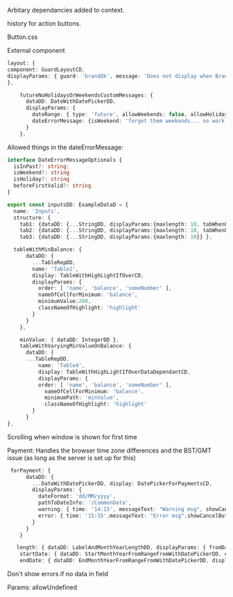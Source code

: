 Arbitary dependancies added to context.

history for action buttons.

Button.css

External component
```typescript
layout: {
component: GuardLayoutCD,
displayParams: { guard: 'brandOk', message: 'Does not display when Brand is {/CommonIds/brandRef}', className: 'someClassName', displayGuardMessages: false }
},
```

```typescript
    futureNoHolidaysOrWeekendsCustomMessages: {
      dataDD: DateWithDatePickerDD,
      displayParams: {
        dateRange: { type: 'future', allowWeekends: false, allowHolidays: false },
        dateErrorMessage: {isWeekend: 'forget them weekends... no work allowed!'}
      }
    },
```

Allowed things in the dateErrorMessage:
```typescript
interface DateErrorMessageOptionals {
  isInPast?: string;
  isWeekend?: string
  isHoliday?: string
  beforeFirstValid?: string
}
```



```typescript
export const inputsDD: ExampleDataD = {
  name: 'Inputs',
  structure: {
    tab1: {dataDD: {...StringDD, displayParams:{maxlength: 10, tabWhenLengthExceeds: 2}} },
    tab2: {dataDD: {...StringDD, displayParams:{maxlength: 10, tabWhenLengthExceeds: 2}} },
    tab3: {dataDD: {...StringDD, displayParams:{maxlength: 10}} },
```

```typescript
  tableWithMinBalance: {
      dataDD: {
        ...TableRepDD,
        name: 'Table2',
        display: TableWithHighLightIfOverCD,
        displayParams: {
          order: [ 'name', 'balance', 'someNumber' ],
          nameOfCellForMinimum: 'balance',
          minimumValue:200,
          classNameOfHighlight: 'highlight'
        }
      }
    },

    minValue: { dataDD: IntegerDD },
    tableWithVaryingMinValueOnBalance: {
      dataDD: {
      ...TableRepDD,
          name: 'Table4',
          display: TableWithHighLightIfOverDataDependantCD,
          displayParams: {
          order: [ 'name', 'balance', 'someNumber' ],
            nameOfCellForMinimum: 'balance',
            minimumPath: 'minValue',
            classNameOfHighlight: 'highlight'
        }
      }
},

```

Scrolling when window is shown for first time

Payment:
Handles the browser time zone differences and the BST/GMT issue (as long as the server is set up for this)
```typescript
 forPayment: {
      dataDD: {
        ...DateWithDatePickerDD, display: DatePickerForPaymentsCD,
        displayParams: {
          dateFormat: 'dd/MM/yyyy',
          pathToDateInfo: '/CommonData',
          warning: { time: '14:15', messageText: "Warning msg", showCancelButton: false },
          error: { time: '15:15',messageText: "Error msg",showCancelButton: false}
        }
      }
    }
```

```typescript
   length: { dataDD: LabelAndMonthYearLengthDD, displayParams: { fromDate: 'startDate', toDate: 'endDate', onChange: { command: 'message', msg: 'length' } } },
    startDate: { dataDD: StartMonthYearFromRangeFromWithDatePickerDD, displayParams: { endDatePath: 'endDate', lengthPath: 'length', onChange: { command: 'message', msg: 'startDate' } } },
    endDate: { dataDD: EndMonthYearFromRangeFromWithDatePickerDD, displayParams: { startDatePath: 'startDate', lengthPath: 'length', onChange: { command: 'message', msg: 'endDate' } } },

```

Don't show errors if no data in field

Params:
allowUndefined
